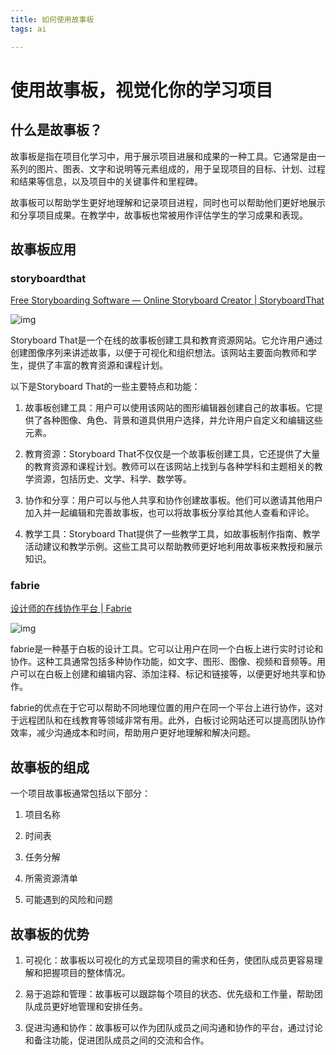 ```yaml
---
title: 如何使用故事板
tags: ai

---
```


# 使用故事板，视觉化你的学习项目



## 什么是故事板？



故事板是指在项目化学习中，用于展示项目进展和成果的一种工具。它通常是由一系列的图片、图表、文字和说明等元素组成的，用于呈现项目的目标、计划、过程和结果等信息，以及项目中的关键事件和里程碑。



故事板可以帮助学生更好地理解和记录项目进程，同时也可以帮助他们更好地展示和分享项目成果。在教学中，故事板也常被用作评估学生的学习成果和表现。



## 故事板应用



### storyboardthat



[Free Storyboarding Software — Online Storyboard Creator | StoryboardThat](https://www.storyboardthat.com/)



![img](http://127.0.0.1:53385/assets/image-20230904191258-n8d4dnz.png)



Storyboard That是一个在线的故事板创建工具和教育资源网站。它允许用户通过创建图像序列来讲述故事，以便于可视化和组织想法。该网站主要面向教师和学生，提供了丰富的教育资源和课程计划。



以下是Storyboard That的一些主要特点和功能：



1. 故事板创建工具：用户可以使用该网站的图形编辑器创建自己的故事板。它提供了各种图像、角色、背景和道具供用户选择，并允许用户自定义和编辑这些元素。

1. 教育资源：Storyboard That不仅仅是一个故事板创建工具，它还提供了大量的教育资源和课程计划。教师可以在该网站上找到与各种学科和主题相关的教学资源，包括历史、文学、科学、数学等。

1. 协作和分享：用户可以与他人共享和协作创建故事板。他们可以邀请其他用户加入并一起编辑和完善故事板，也可以将故事板分享给其他人查看和评论。

1. 教学工具：Storyboard That提供了一些教学工具，如故事板制作指南、教学活动建议和教学示例。这些工具可以帮助教师更好地利用故事板来教授和展示知识。



### fabrie



[设计师的在线协作平台 | Fabrie](https://www.fabrie.cn/home)



![img](http://127.0.0.1:53385/assets/image-20230904191441-2mscnmc.png)



fabrie是一种基于白板的设计工具。它可以让用户在同一个白板上进行实时讨论和协作。这种工具通常包括多种协作功能，如文字、图形、图像、视频和音频等。用户可以在白板上创建和编辑内容、添加注释、标记和链接等，以便更好地共享和协作。



fabrie的优点在于它可以帮助不同地理位置的用户在同一个平台上进行协作，这对于远程团队和在线教育等领域非常有用。此外，白板讨论网站还可以提高团队协作效率，减少沟通成本和时间，帮助用户更好地理解和解决问题。



## 故事板的组成



一个项目故事板通常包括以下部分：



1. 项目名称

1. 时间表

1. 任务分解

1. 所需资源清单

1. 可能遇到的风险和问题



## 故事板的优势



1. 可视化：故事板以可视化的方式呈现项目的需求和任务，使团队成员更容易理解和把握项目的整体情况。

1. 易于追踪和管理：故事板可以跟踪每个项目的状态、优先级和工作量，帮助团队成员更好地管理和安排任务。

1. 促进沟通和协作：故事板可以作为团队成员之间沟通和协作的平台，通过讨论和备注功能，促进团队成员之间的交流和合作。
